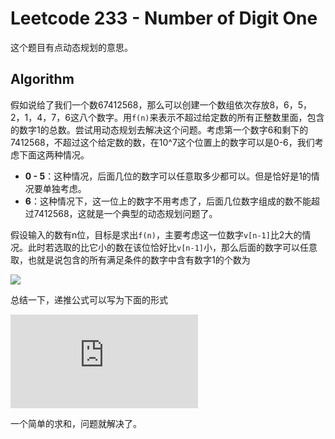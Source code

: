 # Leetcode 233 - Number of Digit One
这个题目有点动态规划的意思。

## Algorithm
假如说给了我们一个数67412568，那么可以创建一个数组依次存放8，6，5，2，1，4，7，6这八个数字。用`f(n)`来表示不超过给定数的所有正整数里面，包含的数字1的总数。尝试用动态规划去解决这个问题。考虑第一个数字6和剩下的7412568，不超过这个给定数的数，在10^7这个位置上的数字可以是0-6，我们考虑下面这两种情况。

- **0 - 5**：这种情况，后面几位的数字可以任意取多少都可以。但是恰好是1的情况要单独考虑。
- **6**：这种情况下，这一位上的数字不用考虑了，后面几位数字组成的数不能超过7412568，这就是一个典型的动态规划问题了。

假设输入的数有n位，目标是求出`f(n)`，主要考虑这一位数字`v[n-1]`比2大的情况。此时若选取的比它小的数在该位恰好比`v[n-1]`小，那么后面的数字可以任意取，也就是说包含的所有满足条件的数字中含有数字1的个数为

![](http://latex.codecogs.com/gif.latex?\sum_{k=1}^{n-1}k\begin{pmatrix}n-1\cr{}k\end{pmatrix}\cdot{}9^{n-1-k}=(n-1)\cdot{}10^{n-2})

总结一下，递推公式可以写为下面的形式

![](https://latex.codecogs.com/svg.latex?f%28n%29%3Df%28n-1%29&plus;%5Cleft%5C%7B%20%5Cbegin%7Barray%7D%7Bll%7D%200%26%5Ctext%7B%2C%5C%3Bif%5C%3B%7Dv_%7Bn-1%7D%3D0%5Ccr%20%28n-1%29%5Ccdot%7B%7D10%5E%7Bn-2%7D&plus;N%5Ctext%7B%5C%2Cmod%5C%2C%7D10%5E%7Bn-1%7D&plus;1%26%5Ctext%7B%2C%5C%3Bif%5C%3B%7Dv_%7Bn-1%7D%3D1%5Ccr%20%28n-1%29%5Ccdot%7B%7D10%5E%7Bn-2%7D&plus;10%5E%7Bn-1%7D%26%5Ctext%7B%2C%5C%3Belsewhere%7D%20%5Cend%7Barray%7D%5Cright.)

一个简单的求和，问题就解决了。



